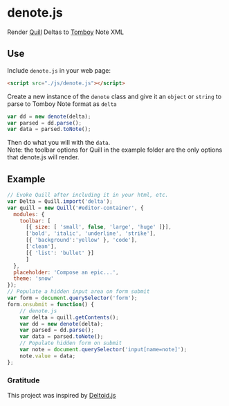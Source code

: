 # denote.js
Render [Quill](https://github.com/quilljs/quill/) Deltas to [Tomboy](https://wiki.gnome.org/Apps/Tomboy) Note XML

## Use
Include `denote.js` in your web page:
```html
<script src="./js/denote.js"></script>
```
Create a new instance of the `denote` class and give it an `object` or `string` to parse to Tomboy Note format as `delta`  
```js
var dd = new denote(delta);
var parsed = dd.parse();
var data = parsed.toNote();
```
Then do what you will with the `data`.  
Note: the toolbar options for Quill in the example folder are the only options that denote.js will render.

## Example
```js
// Evoke Quill after including it in your html, etc.
var Delta = Quill.import('delta');
var quill = new Quill('#editor-container', {
  modules: {
	toolbar: [
	  [{ size: [ 'small', false, 'large', 'huge' ]}],
	  ['bold', 'italic', 'underline', 'strike'],
	  [{ 'background':'yellow' }, 'code'],
	  ['clean'],
	  [{ 'list': 'bullet' }]
      ]
  },
  placeholder: 'Compose an epic...',
  theme: 'snow'
});
// Populate a hidden input area on form submit
var form = document.querySelector('form');
form.onsubmit = function() {
	// denote.js
	var delta = quill.getContents();
	var dd = new denote(delta);
	var parsed = dd.parse();
	var data = parsed.toNote();
	// Populate hidden form on submit
	var note = document.querySelector('input[name=note]');
	note.value = data;
};
```
### Gratitude
This project was inspired by [Deltoid.js](https://github.com/na2axl/Deltoid.js)

